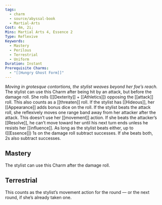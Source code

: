 ```yaml
---
tags:
  - charm
  - source/abyssal-book
  - Martial-Arts
Cost: 4m, 2i;
Mins: Martial Arts 4, Essence 2
Type: Reflexive
Keywords:
  - Mastery
  - Perilous
  - Terrestrial
  - Uniform
Duration: Instant
Prerequisite Charms:
  - "[[Hungry Ghost Form]]"
---
```

*Moving in grotesque contortions, the stylist weaves beyond her foe’s reach.*
The stylist can use this Charm after being hit by an attack, but before the damage roll. She rolls ([[Dexterity]] + [[Athletics]]) opposing the [[attack]] roll. This also counts as a [[threaten]] roll. If the stylist has [[Hideous]], her [[Appearance]] adds bonus dice on the roll.
If the stylist beats the attack roll, she reflexively moves one range band away from her attacker after the attack. This doesn’t use her [[movement]] action. If she beats the attacker’s [[Resolve]], he can’t move toward her until his next turn ends unless he resists her [[influence]]. As long as the stylist beats either, up to ([[Essence]]) 1s on the damage roll subtract successes. If she beats both, 2s also subtract successes.
## Mastery
The stylist can use this Charm after the damage roll.
## Terrestrial
This counts as the stylist’s movement action for the round — or the next round, if she’s already taken one.